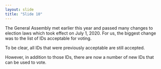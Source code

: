 ```yaml
---
layout: slide
title: "Slide 10"
---
```


The General Assembly met earlier this year and passed many changes to election laws which took effect on July 1, 2020. For us, the biggest change was to the list of IDs acceptable for voting.

To be clear, all IDs that were previously acceptable are still accepted.

However, in addition to those IDs, there are now a number of new IDs that can be used to vote.